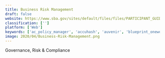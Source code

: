 ```yaml
---
title: Business Risk Management
draft: false 
website: https://www.sba.gov/sites/default/files/files/PARTICIPANT_GUIDE_RISK_MANAGEMENT.pdf
classification: ['']
platform: ['Web']
keywords: ['ac_policy_manager', 'accuhash', 'auvenir', 'blueprint_oneworld', 'blueprint_rcm', 'borealis_application', 'cams_-_compliance_auditing', 'tradepaq_trm', 'veriphy', 'wolfpac', 'blazingaudit', 'riskcloud.net']
image: 2020/04/Business-Risk-Management.png
---
```

Governance, Risk & Compliance
